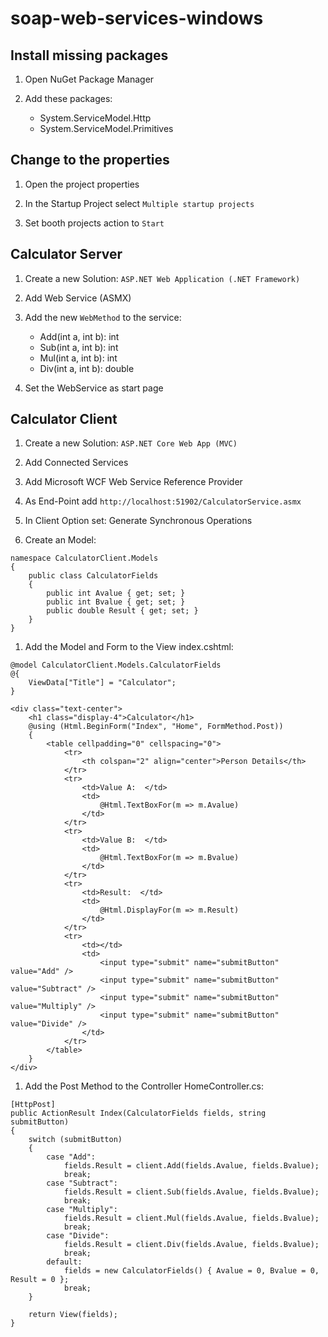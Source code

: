 # soap-web-services-windows

## Install missing packages 

1. Open NuGet Package Manager

1. Add these packages:
	- System.ServiceModel.Http
	- System.ServiceModel.Primitives

## Change to the properties

1. Open the project properties

1. In the Startup Project select `Multiple startup projects`

1. Set booth projects action to `Start`

## Calculator Server

1. Create a new Solution: `ASP.NET Web Application (.NET Framework)`

1. Add Web Service (ASMX)

1. Add the new `WebMethod` to the service:
	- Add(int a, int b): int
	- Sub(int a, int b): int
	- Mul(int a, int b): int
	- Div(int a, int b): double

1. Set the WebService as start page

## Calculator Client

1. Create a new Solution: `ASP.NET Core Web App (MVC)`

1. Add Connected Services

1. Add Microsoft WCF Web Service Reference Provider

1. As End-Point add `http://localhost:51902/CalculatorService.asmx`

1. In Client Option set: Generate Synchronous Operations

1. Create an Model:
```
namespace CalculatorClient.Models
{
    public class CalculatorFields
    {
        public int Avalue { get; set; }
        public int Bvalue { get; set; }
        public double Result { get; set; }
    }
}
```

1. Add the Model and Form to the View index.cshtml:
```
@model CalculatorClient.Models.CalculatorFields
@{
    ViewData["Title"] = "Calculator";
}

<div class="text-center">
    <h1 class="display-4">Calculator</h1>
    @using (Html.BeginForm("Index", "Home", FormMethod.Post))
    {
        <table cellpadding="0" cellspacing="0">
            <tr>
                <th colspan="2" align="center">Person Details</th>
            </tr>
            <tr>
                <td>Value A:  </td>
                <td>
                    @Html.TextBoxFor(m => m.Avalue)
                </td>
            </tr>
            <tr>
                <td>Value B:  </td>
                <td>
                    @Html.TextBoxFor(m => m.Bvalue)
                </td>
            </tr>
            <tr>
                <td>Result:  </td>
                <td>
                    @Html.DisplayFor(m => m.Result)
                </td>
            </tr>
            <tr>
                <td></td>
                <td>
                    <input type="submit" name="submitButton" value="Add" />
                    <input type="submit" name="submitButton" value="Subtract" />
                    <input type="submit" name="submitButton" value="Multiply" />
                    <input type="submit" name="submitButton" value="Divide" />
                </td>
            </tr>
        </table>
    }
</div>
```

1. Add the Post Method to the Controller HomeController.cs:
```
[HttpPost]
public ActionResult Index(CalculatorFields fields, string submitButton)
{
    switch (submitButton)
    {
        case "Add":
            fields.Result = client.Add(fields.Avalue, fields.Bvalue);
            break;
        case "Subtract":
            fields.Result = client.Sub(fields.Avalue, fields.Bvalue);
            break;
        case "Multiply":
            fields.Result = client.Mul(fields.Avalue, fields.Bvalue);
            break;
        case "Divide":
            fields.Result = client.Div(fields.Avalue, fields.Bvalue);
            break;
        default:
            fields = new CalculatorFields() { Avalue = 0, Bvalue = 0, Result = 0 };
            break;
    }
            
    return View(fields);
}
```